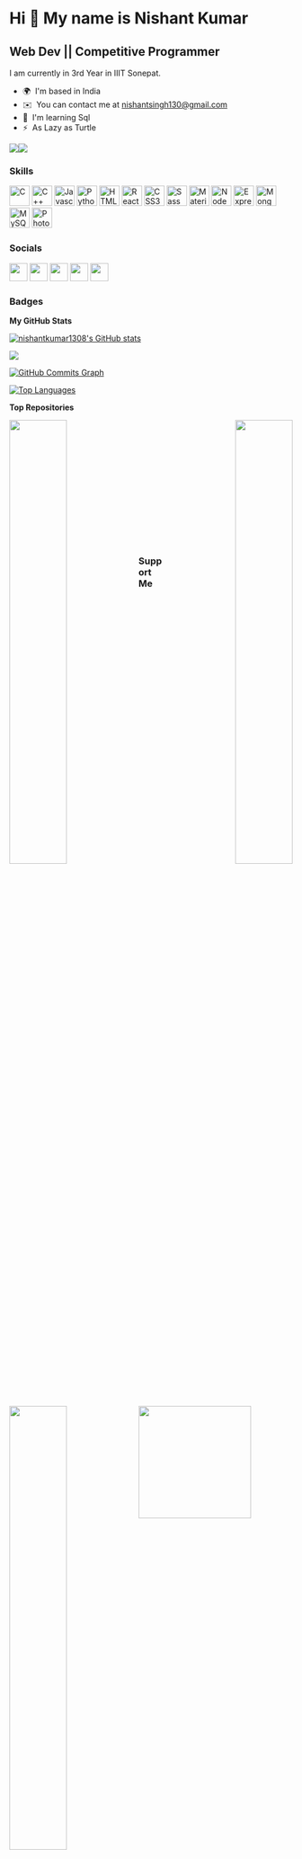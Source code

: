 Hi 👋 My name is Nishant Kumar
==============================

Web Dev || Competitive Programmer
---------------------------------

I am currently in 3rd Year in IIIT Sonepat.

* 🌍  I'm based in India
* ✉️  You can contact me at [nishantsingh130@gmail.com](mailto:nishantsingh130@gmail.com)
* 🧠  I'm learning Sql
* ⚡  As Lazy as Turtle

<a href="https://www.twitter.com/nishant03131109" target="_blank" rel="noreferrer"><img
src="https://img.shields.io/twitter/follow/nishant03131109?logo=twitter&style=for-the-badge&color=64748b&labelColor=000000"
/></a><a href="https://www.github.com/nishantkumar1308" target="_blank" rel="noreferrer"><img
src="https://img.shields.io/github/followers/nishantkumar1308?logo=github&style=for-the-badge&color=64748b&labelColor=000000" /></a>

### Skills

<p align="left">
<a href="https://docs.microsoft.com/en-us/cpp/?view=msvc-170" target="_blank" rel="noreferrer"><img src="https://raw.githubusercontent.com/danielcranney/readme-generator/main/public/icons/skills/c-colored.svg" width="36" height="36" alt="C" /></a>
<a href="https://docs.microsoft.com/en-us/cpp/?view=msvc-170" target="_blank" rel="noreferrer"><img src="https://raw.githubusercontent.com/danielcranney/readme-generator/main/public/icons/skills/cplusplus-colored.svg" width="36" height="36" alt="C++" /></a>
<a href="https://developer.mozilla.org/en-US/docs/Web/JavaScript" target="_blank" rel="noreferrer"><img src="https://raw.githubusercontent.com/danielcranney/readme-generator/main/public/icons/skills/javascript-colored.svg" width="36" height="36" alt="Javascript" /></a>
<a href="https://www.python.org/" target="_blank" rel="noreferrer"><img src="https://raw.githubusercontent.com/danielcranney/readme-generator/main/public/icons/skills/python-colored.svg" width="36" height="36" alt="Python" /></a>
<a href="https://developer.mozilla.org/en-US/docs/Glossary/HTML5" target="_blank" rel="noreferrer"><img src="https://raw.githubusercontent.com/danielcranney/readme-generator/main/public/icons/skills/html5-colored.svg" width="36" height="36" alt="HTML5" /></a>
<a href="https://reactjs.org/" target="_blank" rel="noreferrer"><img src="https://raw.githubusercontent.com/danielcranney/readme-generator/main/public/icons/skills/react-colored.svg" width="36" height="36" alt="React" /></a>
<a href="https://www.w3.org/TR/CSS/#css" target="_blank" rel="noreferrer"><img src="https://raw.githubusercontent.com/danielcranney/readme-generator/main/public/icons/skills/css3-colored.svg" width="36" height="36" alt="CSS3" /></a>
<a href="https://sass-lang.com/" target="_blank" rel="noreferrer"><img src="https://raw.githubusercontent.com/danielcranney/readme-generator/main/public/icons/skills/sass-colored.svg" width="36" height="36" alt="Sass" /></a>
<a href="https://mui.com/" target="_blank" rel="noreferrer"><img src="https://raw.githubusercontent.com/danielcranney/readme-generator/main/public/icons/skills/materialui-colored.svg" width="36" height="36" alt="Material UI" /></a>
<a href="https://nodejs.org/en/" target="_blank" rel="noreferrer"><img src="https://raw.githubusercontent.com/danielcranney/readme-generator/main/public/icons/skills/nodejs-colored.svg" width="36" height="36" alt="NodeJS" /></a>
<a href="https://expressjs.com/" target="_blank" rel="noreferrer"><img src="https://raw.githubusercontent.com/danielcranney/readme-generator/main/public/icons/skills/express-colored.svg" width="36" height="36" alt="Express" /></a>
<a href="https://www.mongodb.com/" target="_blank" rel="noreferrer"><img src="https://raw.githubusercontent.com/danielcranney/readme-generator/main/public/icons/skills/mongodb-colored.svg" width="36" height="36" alt="MongoDB" /></a>
<a href="https://www.mysql.com/" target="_blank" rel="noreferrer"><img src="https://raw.githubusercontent.com/danielcranney/readme-generator/main/public/icons/skills/mysql-colored.svg" width="36" height="36" alt="MySQL" /></a>
<a href="https://www.adobe.com/uk/products/photoshop.html" target="_blank" rel="noreferrer"><img src="https://raw.githubusercontent.com/danielcranney/readme-generator/main/public/icons/skills/photoshop-colored.svg" width="36" height="36" alt="Photoshop" /></a>
</p>


### Socials

<p align="left"> <a href="https://www.github.com/nishantkumar1308" target="_blank" rel="noreferrer"><img src="https://raw.githubusercontent.com/danielcranney/readme-generator/main/public/icons/socials/github.svg" width="32" height="32" /></a> <a href="http://www.instagram.com/engineer_hu_yr/" target="_blank" rel="noreferrer"><img src="https://raw.githubusercontent.com/danielcranney/readme-generator/main/public/icons/socials/instagram.svg" width="32" height="32" /></a> <a href="https://www.linkedin.com/in/nishant-kumar-4231061b4/" target="_blank" rel="noreferrer"><img src="https://raw.githubusercontent.com/danielcranney/readme-generator/main/public/icons/socials/linkedin.svg" width="32" height="32" /></a> <a href="http://www.medium.com/@nishantsingh1308" target="_blank" rel="noreferrer"><img src="https://raw.githubusercontent.com/danielcranney/readme-generator/main/public/icons/socials/medium.svg" width="32" height="32" /></a> <a href="https://www.twitter.com/nishant03131109" target="_blank" rel="noreferrer"><img src="https://raw.githubusercontent.com/danielcranney/readme-generator/main/public/icons/socials/twitter.svg" width="32" height="32" /></a></p>

### Badges

<b>My GitHub Stats</b>

<a href="http://www.github.com/nishantkumar1308"><img src="https://github-readme-stats.vercel.app/api?username=nishantkumar1308&show_icons=true&hide=&count_private=true&title_color=6366f1&text_color=3382ed&icon_color=64748b&bg_color=000000&hide_border=true&show_icons=true" alt="nishantkumar1308's GitHub stats" /></a>

<a href="http://www.github.com/nishantkumar1308"><img src="https://github-readme-streak-stats.herokuapp.com/?user=nishantkumar1308&stroke=3382ed&background=000000&ring=6366f1&fire=6366f1&currStreakNum=3382ed&currStreakLabel=6366f1&sideNums=3382ed&sideLabels=3382ed&dates=3382ed&hide_border=true" /></a>

<a href="http://www.github.com/nishantkumar1308"><img src="https://activity-graph.herokuapp.com/graph?username=nishantkumar1308&bg_color=000000&color=3382ed&line=64748b&point=3382ed&area_color=000000&area=true&hide_border=true&custom_title=GitHub%20Commits%20Graph" alt="GitHub Commits Graph" /></a>

<a href="https://github.com/nishantkumar1308" align="left"><img src="https://github-readme-stats.vercel.app/api/top-langs/?username=nishantkumar1308&langs_count=10&title_color=6366f1&text_color=3382ed&icon_color=64748b&bg_color=000000&hide_border=true&locale=en&custom_title=Top%20%Languages" alt="Top Languages" /></a>

<b>Top Repositories</b>

<div width="100%" align="center"><a href="https://github.com/nishantkumar1308/travel_log" align="left"><img align="left" width="45%" src="https://github-readme-stats.vercel.app/api/pin/?username=nishantkumar1308&repo=travel_log&title_color=6366f1&text_color=3382ed&icon_color=64748b&bg_color=000000&hide_border=true&locale=en" /></a><a href="https://github.com/nishantkumar1308/Cryptographic-Key-Generation" align="right"><img align="right" width="45%" src="https://github-readme-stats.vercel.app/api/pin/?username=nishantkumar1308&repo=Cryptographic-Key-Generation&title_color=6366f1&text_color=3382ed&icon_color=64748b&bg_color=000000&hide_border=true&locale=en" /></a></div><br /><br /><br /><br /><br /><br /><br />

<br /><br /><br /><br /><br />

<div width="100%" align="center"><a href="https://github.com/nishantkumar1308/react-covid-track-app" align="left"><img align="left" width="45%" src="https://github-readme-stats.vercel.app/api/pin/?username=nishantkumar1308&repo=react-covid-track-app&title_color=6366f1&text_color=3382ed&icon_color=64748b&bg_color=000000&hide_border=true&locale=en" /></a></div>

### Support Me

<a href="https://www.buymeacoffee.com/nishantsink"><img src="https://cdn.buymeacoffee.com/buttons/v2/default-yellow.png" width="200" /></a>
